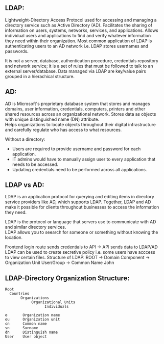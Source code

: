 ## LDAP:
Lightweight-Directory Access Protocol used for accessing and managing a directory service such as Active Directory (AD). Facilitates the sharing
of information on users, systems, networks, services, and applications. Allows individual users and applications to find and verify whatever information
they need within their organization. Most common application of LDAP is authenticating users to an AD network i.e. LDAP stores usernames and passwords.

It is not a server, database, authentication procedure, credentials repository and network service; it is a set of rules that must be followed to talk to an external
server/database. Data managed via LDAP are key/value pairs grouped in a hierachical structure.

## AD:
AD is Microsoft's proprietary database system that stores and manages domains, user information, credentials, computers, printers and other shared resources across an organizational network. Stores data as objects with unique distinguished name (DN) attribute.  
Helps organizations to locate objects throughout their digital infrastructure and carefully regulate who has access to what resources.

Without a directory:
- Users are required to provide username and password for each application.
- IT admins would have to manually assign user to every application that needs to be accessed.
- Updating credentials need to be performed across all applications.

## LDAP vs AD:
LDAP is an application protocol for querying and editing items in directory service providers like AD, which supports LDAP.
Together, LDAP and AD make it possible for clients throughout businesses to access the information they need.

LDAP is the protocol or language that servers use to communicate with AD and similar directory services.  
LDAP allows you to seearch for someone or something without knowing the location. 


Frontend login route sends credentials to API -> API sends data to LDAP/AD
LDAP can be used to create secretive policy i.e. some users have acccess to view certain files.
Structure of LDAP:
ROOT -> Domain Component -> Organization Unit User/Group -> Common Name John

## LDAP-Directory Organization Structure:
```
Root 
  Countries
       Organizations
            Organizational Units
                  Individuals

o       Organization name
ou      Organization unit
cn      Common name
sn      Surname
dn      Distinguish name
User    User object
```
